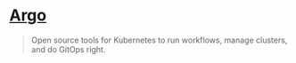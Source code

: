 # [Argo](https://argoproj.github.io/)

> Open source tools for Kubernetes to run workflows, manage clusters, and do GitOps right.

